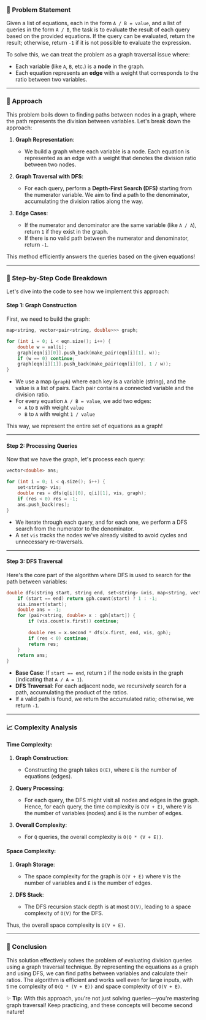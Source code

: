 ### 🚀 Problem Statement

Given a list of equations, each in the form `A / B = value`, and a list of queries in the form `A / B`, the task is to evaluate the result of each query based on the provided equations. If the query can be evaluated, return the result; otherwise, return `-1` if it is not possible to evaluate the expression.

To solve this, we can treat the problem as a graph traversal issue where:
- Each variable (like `A`, `B`, etc.) is a **node** in the graph.
- Each equation represents an **edge** with a weight that corresponds to the ratio between two variables.

---

### 🧠 Approach

This problem boils down to finding paths between nodes in a graph, where the path represents the division between variables. Let's break down the approach:

1. **Graph Representation**: 
   - We build a graph where each variable is a node. Each equation is represented as an edge with a weight that denotes the division ratio between two nodes.
   
2. **Graph Traversal with DFS**: 
   - For each query, perform a **Depth-First Search (DFS)** starting from the numerator variable. We aim to find a path to the denominator, accumulating the division ratios along the way.

3. **Edge Cases**:
   - If the numerator and denominator are the same variable (like `A / A`), return `1` if they exist in the graph.
   - If there is no valid path between the numerator and denominator, return `-1`.

This method efficiently answers the queries based on the given equations!

---

### 🔨 Step-by-Step Code Breakdown

Let's dive into the code to see how we implement this approach:

#### Step 1: **Graph Construction**

First, we need to build the graph:

```cpp
map<string, vector<pair<string, double>>> graph;

for (int i = 0; i < eqn.size(); i++) {
    double w = val[i];
    graph[eqn[i][0]].push_back(make_pair(eqn[i][1], w));
    if (w == 0) continue;
    graph[eqn[i][1]].push_back(make_pair(eqn[i][0], 1 / w));
}
```

- We use a map (`graph`) where each key is a variable (string), and the value is a list of pairs. Each pair contains a connected variable and the division ratio.
- For every equation `A / B = value`, we add two edges:
  - `A` to `B` with weight `value`
  - `B` to `A` with weight `1 / value`

This way, we represent the entire set of equations as a graph!

---

#### Step 2: **Processing Queries**

Now that we have the graph, let's process each query:

```cpp
vector<double> ans;

for (int i = 0; i < q.size(); i++) {
    set<string> vis;
    double res = dfs(q[i][0], q[i][1], vis, graph);
    if (res < 0) res = -1;
    ans.push_back(res);
}
```

- We iterate through each query, and for each one, we perform a DFS search from the numerator to the denominator.
- A set `vis` tracks the nodes we've already visited to avoid cycles and unnecessary re-traversals.

---

#### Step 3: **DFS Traversal**

Here's the core part of the algorithm where DFS is used to search for the path between variables:

```cpp
double dfs(string start, string end, set<string> &vis, map<string, vector<pair<string, double>>> &gph) {
    if (start == end) return gph.count(start) ? 1 : -1;
    vis.insert(start);
    double ans = -1;
    for (pair<string, double> x : gph[start]) {
        if (vis.count(x.first)) continue;
        
        double res = x.second * dfs(x.first, end, vis, gph);
        if (res < 0) continue;
        return res;
    }
    return ans;
}
```

- **Base Case**: If `start == end`, return `1` if the node exists in the graph (indicating that `A / A = 1`).
- **DFS Traversal**: For each adjacent node, we recursively search for a path, accumulating the product of the ratios.
- If a valid path is found, we return the accumulated ratio; otherwise, we return `-1`.

---

### 📈 Complexity Analysis

#### Time Complexity:
1. **Graph Construction**:
   - Constructing the graph takes `O(E)`, where `E` is the number of equations (edges).
   
2. **Query Processing**:
   - For each query, the DFS might visit all nodes and edges in the graph. Hence, for each query, the time complexity is `O(V + E)`, where `V` is the number of variables (nodes) and `E` is the number of edges.
   
3. **Overall Complexity**:
   - For `Q` queries, the overall complexity is `O(Q * (V + E))`.

#### Space Complexity:
1. **Graph Storage**:
   - The space complexity for the graph is `O(V + E)` where `V` is the number of variables and `E` is the number of edges.

2. **DFS Stack**:
   - The DFS recursion stack depth is at most `O(V)`, leading to a space complexity of `O(V)` for the DFS.

Thus, the overall space complexity is `O(V + E)`.

---

### 🏁 Conclusion

This solution effectively solves the problem of evaluating division queries using a graph traversal technique. By representing the equations as a graph and using DFS, we can find paths between variables and calculate their ratios. The algorithm is efficient and works well even for large inputs, with time complexity of `O(Q * (V + E))` and space complexity of `O(V + E)`.

✨ **Tip**: With this approach, you're not just solving queries—you're mastering graph traversal! Keep practicing, and these concepts will become second nature!